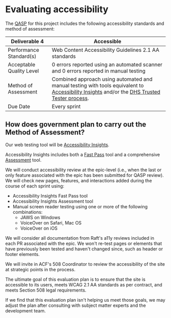 # Evaluating accessibility

The [QASP](https://github.com/18F/tdrs-app-rfq/blob/main/Final-RFQ/FINAL-TDRS-software-development-RFQ.md) for this project includes the following accessibility standards and method of assessment:

| **Deliverable 4**        | **Accessible**                                                                                                                                                                                                      |
| ------------------------ | ------------------------------------------------------------------------------------------------------------------------------------------------------------------------------------------------------------------- |
| Performance Standard(s)  | Web Content Accessibility Guidelines 2.1 AA standards                                                                                                                                                               |
| Acceptable Quality Level | 0 errors reported using an automated scanner and 0 errors reported in manual testing                                                                                                                                |
| Method of Assessment     | Combined approach using automated and manual testing with tools equivalent to [Accessibility Insights](https://accessibilityinsights.io/) and/or the [DHS Trusted Tester process](https://www.dhs.gov/508-testing). |
| Due Date                 | Every sprint                                                                                                                                                                                                        |

## How does government plan to carry out the Method of Assessment?

Our web testing tool will be [Accessibility Insights](https://accessibilityinsights.io/).

Accessibility Insights includes both a [Fast Pass](https://accessibilityinsights.io/docs/en/web/getstarted/fastpass/) tool and a comprehensive [Assessment](https://accessibilityinsights.io/docs/en/web/getstarted/assessment/) tool.

We will conduct accessibility review at the epic-level (i.e., when the last  or only feature associated with the epic has been submitted for QASP review). We will check new pages, features, and interactions added during the course of each sprint using:

- Accessibility Insights Fast Pass tool
- Accessibility Insights Assessment tool
- Manual screen reader testing using one or more of the following combinations:
  - JAWS on Windows
  - VoiceOver on Safari, Mac OS
  - VoiceOver on iOS

We will consider all documentation from Raft's a11y reviews included in each PR associated with the epic. We won't re-test pages or elements that have previously been tested and haven't changed since, such as header or footer elements.

We will invite in ACF's 508 Coordinator to review the accessibility of the site at strategic points in the process.

The ultimate goal of this evaluation plan is to ensure that the site is accessible to its users, meets WCAG 2.1 AA standards as per contract, and meets Section 508 legal requirements.

If we find that this evaluation plan isn't helping us meet those goals, we may adjust the plan after consulting with subject matter experts and the development team.
